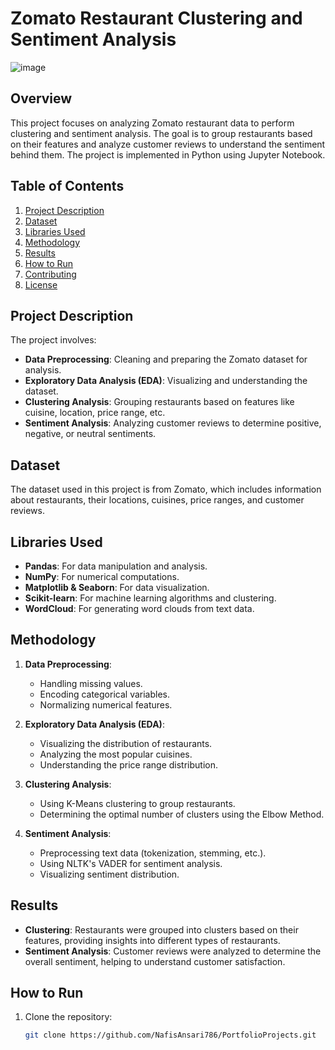 
# Zomato Restaurant Clustering and Sentiment Analysis

![image](https://github.com/user-attachments/assets/22e18428-f745-4e31-933f-15b7b6e8cb0c)



## Overview
This project focuses on analyzing Zomato restaurant data to perform clustering and sentiment analysis. The goal is to group restaurants based on their features and analyze customer reviews to understand the sentiment behind them. The project is implemented in Python using Jupyter Notebook.

## Table of Contents
1. [Project Description](#project-description)
2. [Dataset](#dataset)
3. [Libraries Used](#libraries-used)
4. [Methodology](#methodology)
5. [Results](#results)
6. [How to Run](#how-to-run)
7. [Contributing](#contributing)
8. [License](#license)

## Project Description
The project involves:
- **Data Preprocessing**: Cleaning and preparing the Zomato dataset for analysis.
- **Exploratory Data Analysis (EDA)**: Visualizing and understanding the dataset.
- **Clustering Analysis**: Grouping restaurants based on features like cuisine, location, price range, etc.
- **Sentiment Analysis**: Analyzing customer reviews to determine positive, negative, or neutral sentiments.

## Dataset
The dataset used in this project is from Zomato, which includes information about restaurants, their locations, cuisines, price ranges, and customer reviews.

## Libraries Used
- **Pandas**: For data manipulation and analysis.
- **NumPy**: For numerical computations.
- **Matplotlib & Seaborn**: For data visualization.
- **Scikit-learn**: For machine learning algorithms and clustering.
- **WordCloud**: For generating word clouds from text data.

## Methodology
1. **Data Preprocessing**:
   - Handling missing values.
   - Encoding categorical variables.
   - Normalizing numerical features.

2. **Exploratory Data Analysis (EDA)**:
   - Visualizing the distribution of restaurants.
   - Analyzing the most popular cuisines.
   - Understanding the price range distribution.

3. **Clustering Analysis**:
   - Using K-Means clustering to group restaurants.
   - Determining the optimal number of clusters using the Elbow Method.

4. **Sentiment Analysis**:
   - Preprocessing text data (tokenization, stemming, etc.).
   - Using NLTK's VADER for sentiment analysis.
   - Visualizing sentiment distribution.

## Results
- **Clustering**: Restaurants were grouped into clusters based on their features, providing insights into different types of restaurants.
- **Sentiment Analysis**: Customer reviews were analyzed to determine the overall sentiment, helping to understand customer satisfaction.

## How to Run
1. Clone the repository:
   ```bash
   git clone https://github.com/NafisAnsari786/PortfolioProjects.git
